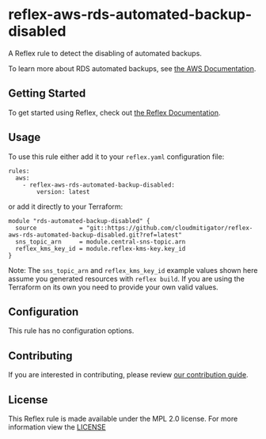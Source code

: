 # reflex-aws-rds-automated-backup-disabled
A Reflex rule to detect the disabling of automated backups.

To learn more about RDS automated backups, see [the AWS Documentation](https://docs.aws.amazon.com/AmazonRDS/latest/UserGuide/USER_WorkingWithAutomatedBackups.html).

## Getting Started
To get started using Reflex, check out [the Reflex Documentation](https://docs.cloudmitigator.com/).

## Usage
To use this rule either add it to your `reflex.yaml` configuration file:  
```
rules:
  aws:
    - reflex-aws-rds-automated-backup-disabled:
        version: latest
```

or add it directly to your Terraform:  
```
module "rds-automated-backup-disabled" {
  source            = "git::https://github.com/cloudmitigator/reflex-aws-rds-automated-backup-disabled.git?ref=latest"
  sns_topic_arn     = module.central-sns-topic.arn
  reflex_kms_key_id = module.reflex-kms-key.key_id
}
```

Note: The `sns_topic_arn` and `reflex_kms_key_id` example values shown here assume you generated resources with `reflex build`. If you are using the Terraform on its own you need to provide your own valid values.

## Configuration
This rule has no configuration options.

## Contributing
If you are interested in contributing, please review [our contribution guide](https://docs.cloudmitigator.com/about/contributing.html).

## License
This Reflex rule is made available under the MPL 2.0 license. For more information view the [LICENSE](https://github.com/cloudmitigator/reflex-aws-rds-automated-backup-disabled/blob/master/LICENSE) 
